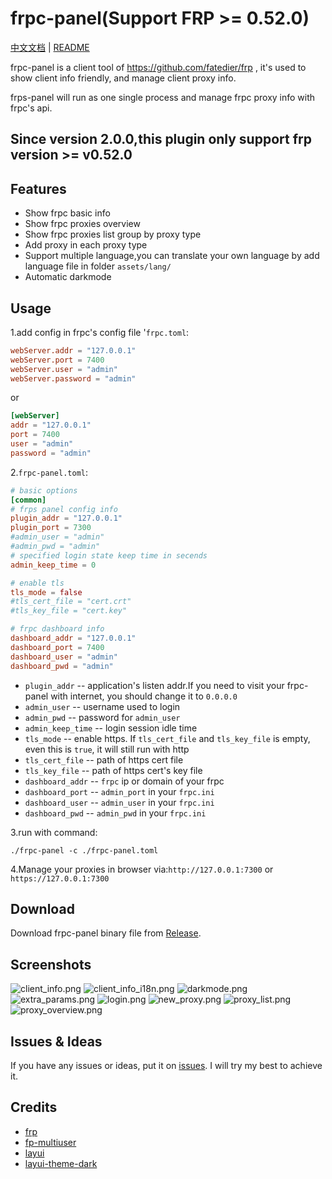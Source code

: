 # frpc-panel(Support FRP >= 0.52.0)

[中文文档](README.md) | [README](README_en.md)

frpc-panel is a client tool of https://github.com/fatedier/frp , it's used to show client info friendly, and manage client proxy info.

frps-panel will run as one single process and manage frpc proxy info with frpc's api.

## Since version 2.0.0,this plugin only support frp version >= v0.52.0

## Features

+ Show frpc basic info
+ Show frpc proxies overview
+ Show frpc proxies list group by proxy type
+ Add proxy in each proxy type
+ Support multiple language,you can translate your own language by add language file in folder `assets/lang/`
+ Automatic darkmode

## Usage

1.add config in frpc's config file '`frpc.toml`:

```toml
webServer.addr = "127.0.0.1"
webServer.port = 7400
webServer.user = "admin"
webServer.password = "admin"
```
or
```toml
[webServer]
addr = "127.0.0.1"
port = 7400
user = "admin"
password = "admin"
```

2.`frpc-panel.toml`:

```toml
# basic options
[common]
# frps panel config info
plugin_addr = "127.0.0.1"
plugin_port = 7300
#admin_user = "admin"
#admin_pwd = "admin"
# specified login state keep time in secends
admin_keep_time = 0

# enable tls
tls_mode = false
#tls_cert_file = "cert.crt"
#tls_key_file = "cert.key"

# frpc dashboard info
dashboard_addr = "127.0.0.1"
dashboard_port = 7400
dashboard_user = "admin"
dashboard_pwd = "admin"
```

+ `plugin_addr` -- application's listen addr.If you need to visit your frpc-panel with internet, you should change it to `0.0.0.0`
+ `admin_user` -- username used to login
+ `admin_pwd` -- password for `admin_user`
+ `admin_keep_time` -- login session idle time  
+ `tls_mode` -- enable https. If `tls_cert_file` and `tls_key_file` is empty, even this is `true`, it will still run with http
+ `tls_cert_file` -- path of https cert file
+ `tls_key_file` -- path of https cert's key file
+ `dashboard_addr` -- `frpc` ip or domain of your frpc
+ `dashboard_port` -- `admin_port` in your `frpc.ini`
+ `dashboard_user` -- `admin_user` in your `frpc.ini`
+ `dashboard_pwd` -- `admin_pwd` in your `frpc.ini`

3.run with command:
```shell
./frpc-panel -c ./frpc-panel.toml
```

4.Manage your proxies in browser via:`http://127.0.0.1:7300` or `https://127.0.0.1:7300`

## Download

Download frpc-panel binary file from [Release](../../releases).

## Screenshots

![client_info.png](screenshots%2Fclient_info.png)
![client_info_i18n.png](screenshots%2Fclient_info_i18n.png)
![darkmode.png](screenshots%2Fdarkmode.png)
![extra_params.png](screenshots%2Fextra_params.png)
![login.png](screenshots%2Flogin.png)
![new_proxy.png](screenshots%2Fnew_proxy.png)
![proxy_list.png](screenshots%2Fproxy_list.png)
![proxy_overview.png](screenshots%2Fproxy_overview.png)

## Issues & Ideas

If you have any issues or ideas, put it on [issues](https://github.com/yhl452493373/frpc-panel/issues). I will try my best to achieve it.

## Credits

+ [frp](https://github.com/fatedier/frp)
+ [fp-multiuser](https://github.com/gofrp/fp-multiuser)
+ [layui](https://github.com/layui/layui)
+ [layui-theme-dark](https://github.com/Sight-wcg/layui-theme-dark)
